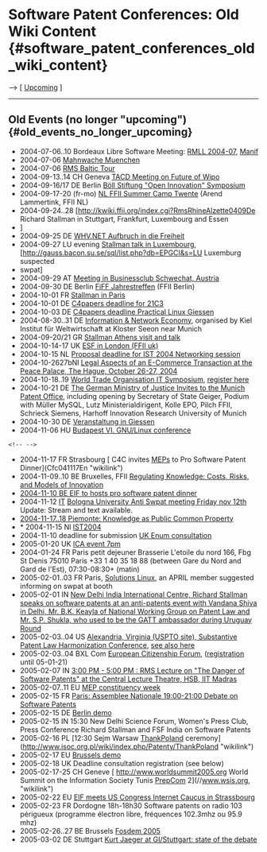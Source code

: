 # Software Patent Conferences: Old Wiki Content {#software_patent_conferences_old_wiki_content}

\--\> \[ [ Upcoming](SwpatpenmiEn "wikilink") \]

------------------------------------------------------------------------

## Old Events (no longer \"upcoming\") {#old_events_no_longer_upcoming}

-   2004-07-06..10 Bordeaux Libre Software Meeting: [ RMLL
    2004-07](RencontresMondiales04En "wikilink"), [
    Manif](DemoBordeaux0407En "wikilink")
-   2004-07-06 [ Mahnwache Muenchen](DemoMuenchen040706De "wikilink")
-   2004-07-06 [ RMS Baltic
    Tour](RmsBalt0407En_2004-07-20..3 "wikilink")
-   2004-09-13..14 CH Geneva [ TACD Meeting on Future of
    Wipo](Tacd040913En "wikilink")
-   2004-09-16/17 DE Berlin [ Böll Stiftung \"Open Innovation\"
    Symposium](BoellConf040916De "wikilink")
-   2004-09-17-20 (fr-mo) [NL FFII Summer Camp
    Twente](http://kwiki.ffii.org/Ffiinl0409En "wikilink") (Arend
    Lammertink, FFII NL)
-   2004-09-24..28
    \[<http://kwiki.ffii.org/index.cgi?RmsRhineAlzette0409De> Richard
    Stallman in Stuttgart, Frankfurt, Luxembourg and Essen
-   \]
-   2004-09-25 DE [WHV.NET Aufbruch in die
    Freiheit](http://testweb1.isg-whv.de/index.php?id=126 "wikilink")
-   2004-09-27 LU evening [Stallman talk in
    Luxembourg](http://gnu.linuxdays.lu/events/software_patents "wikilink"),
    \[<http://gauss.bacon.su.se/sql/list.php?db=EPGCI&s=LU> Luxemburg
    suspected
-   swpat\]
-   2004-09-29 AT [Meeting in Businessclub Schwechat,
    Austria](http://www.pro-linux.de/news/2004/7229.html "wikilink")
-   2004-09-30 DE Berlin [ FiFF Jahrestreffen](Fiff040930De "wikilink")
    (FFII Berlin)
-   2004-10-01 FR [Stallman in
    Paris](http://kwiki.ffii.org/index.cgi?RmsParis041001En "wikilink")
-   2004-10-01 DE [C4papers deadline for
    21C3](http://www.ccc.de/congress/2004/cfp.de.html "wikilink")
-   2004-10-03 DE [C4papers deadline Practical Linux
    Giessen](http://www.practical-linux.de "wikilink")
-   2004-08-30..31 DE [Information & Network
    Economy](http://www.uni-kiel.de/ifw/konfer/network2004/network.htm "wikilink"),
    organised by Kiel Institut für Weltwirtschaft at Kloster Seeon near
    Munich
-   2004-09-20/21 GR [Stallman Athens visit and
    talk](http://epatents.hellug.gr/pages/rms04/ "wikilink")
-   2004-10-14-17 UK [ ESF in London (FFII uk)](Esf0401014En "wikilink")
-   2004-10-15 NL [Proposal deadline for IST 2004 Networking
    session](http://europa.eu.int/information_society/istevent/2004/networking/index_en.htm "wikilink")
-   2004-10-2627bNl [ Legal Aspects of an E-Commerce Transaction at the
    Peace Palace, The Hague, October 26-27,
    2004](HhccNl041026En "wikilink")
-   2004-10-18..19 [World Trade Organisation IT
    Symposium](http://www.wto.org/english/news_e/news04_e/ita_symp_oct04_e.htm "wikilink"),
    [register
    here](http://www.wto.org/english/news_e/news04_e/ita_symp_regist_oct04_e.htm "wikilink")
-   2004-10-21 DE [The German Ministry of Justice Invites to the Munich
    Patent
    Office](http://www.bmj.bund.de/enid/41a100b9630ec06290c83b81b9dd16a3,0/m9.html "wikilink"),
    including opening by Secretary of State Geiger, Podium with Müller
    MySQL, Lutz Ministerialdirigent, Kolle EPO, Pilch FFII, Schrieck
    Siemens, Harhoff Innovation Research University of Munich
-   2004-10-30 DE [Veranstaltung in
    Giessen](http://www.practical-linux.de "wikilink")
-   2004-11-06 HU [ Budapest VI. GNU/Linux
    conference](GnuLinux041106En "wikilink")

```{=html}
<!-- -->
```
-   2004-11-17 FR Strasbourg [ C4C invites [MEPs](MEPs "wikilink") to
    Pro Software Patent Dinner](Cfc041117En "wikilink")
-   2004-11-09..10 BE Bruxelles, FFII [Regulating Knowledge: Costs,
    Risks, and Models of
    Innovation](http://eu.ffii.org/sections/bxl0411/ "wikilink")
-   [ 2004-11-10 BE EIF to hosts pro software patent
    dinner](Eif041110En "wikilink")
-   2004-11-12 [ IT](SwpatitEn "wikilink") [ Bologna University Anti
    Swpat meeting Friday nov 12th](ItalianMeeting04En "wikilink")
    Update: Stream and text available.
-   [ 2004-11-17..18 Piemonte: Knowledge as Public Common
    Property](Piemonte031117En "wikilink")
-   \* 2004-11-15 Nl
    [IST2004](http://europa.eu.int/information_society/istevent/2004/conference/conference_programme/index_en.htm "wikilink")
-   2004-11-10 deadline for submission [ UK Enum
    consultation](FfiiKonsultEn "wikilink")
-   2005-01-20 UK [ICA event
    7pm](http://www.ica.org.uk/index.cfm?articleid=13845 "wikilink")
-   2004-01-24 FR Paris petit dejeuner Brasserie L\'etoile du nord 166,
    Fbg St Denis 75010 Paris +33 1 40 35 18 88 (between Gare du Nord and
    Gard de l\'Est), 07:30-08:30+ (matin)
-   2005-02-01..03 FR Paris, [ Solutions
    Linux](SolutionLinux050201 "wikilink"), an APRIL member suggested
    informing on swpat at booth
-   2005-02-01 IN [New Delhi India International Centre, Richard
    Stallman speaks on software patents at an anti-patents event with
    Vandana Shiva in Delhi, Mr. B.K. Keayla of National Working Group on
    Patent Law and Mr. S.P. Shukla, who used to be the GATT ambassador
    during Uruguay Round](http://fsf.org.in/#Feb1 "wikilink")
-   2005-02-03..04 US [Alexandria, Virginia (USPTO site), Substantive
    Patent Law Harmonization
    Conference](http://register.consilium.eu.int/pdf/en/05/cm00/cm00134.en05.pdf "wikilink"),
    [see also
    here](http://www.ip-watch.org/weblog/index.php?cat=1&res=1024_ff&print=0 "wikilink")
-   2005-02-03..04 BXL Com [European Citizenship
    Forum](http://europa.eu.int/comm/dgs/education_culture/activecitizenship/forum_en.htm "wikilink"),
    ([registration](http://teamwork.intbase.com/registration.php?nope=0501_01 "wikilink")
    until 05-01-21)
-   2005-02-07 IN [3:00 PM - 5:00 PM : RMS Lecture on \"The Danger of
    Software Patents\" at the Central Lecture Theatre, HSB, IIT
    Madras](http://www.chennailug.org/meeting/info/eml-rms-color.pdf "wikilink")
-   2005-02-07..11 EU [MEP constituency
    week](http://wiki.ffii.org/MepAtHomeEn "wikilink")
-   2005-02-15 FR [Paris: Assemblee Nationale 19:00-21:00 Debate on
    Software
    Patents](http://temps-nouveaux.net/article.php3?id_article=108 "wikilink")
-   2005-02-15 DE [Berlin demo](http://bb.ffii.org/ "wikilink")
-   2005-02-15 IN 15:30 New Delhi Science Forum, Women\'s Press Club,
    Press Conference Richard Stallman and FSF India on Software Patents
-   2005-02-16 PL [12:30 Sejm Warsaw
    [ThankPoland](ThankPoland "wikilink")
    ceremony](http://www.isoc.org.pl/wiki/index.php/Patenty/ThankPoland "wikilink")
-   2005-02-17 EU [Brussels demo](http://demo.ffii.org/ "wikilink")
-   2005-02-18 UK Deadline consultation registration (see below)
-   2005-02-17-25 CH Geneve [ <http://www.worldsummit2005.org> World
    Summit on the Information Society Tunis
    [PrepCom](PrepCom "wikilink") 2](//www.wsis.org, "wikilink")
-   2005-02-22 EU [EIF meets US Congress Internet Caucus in
    Strassbourg](http://www.eifonline.org/site/index.cfm?TID=1&BID=16&SID=1&LG=2&ART=46&back=47 "wikilink")
-   2005-02-23 FR Dordogne 18h-18h30 Software patents on radio 103
    périgueux (programme électron libre, fréquences 102.3mhz ou 95.9
    mhz)
-   2005-02-26..27 BE Brussels [ Fosdem 2005](Fosdem050226En "wikilink")
-   2005-03-02 DE Stuttgart [Kurt Jaeger at GI/Stuttgart: state of the
    debate](http://giserver.gi-ev.de/regionalgruppen/stuttgart/abstract.html#20050302 "wikilink")
